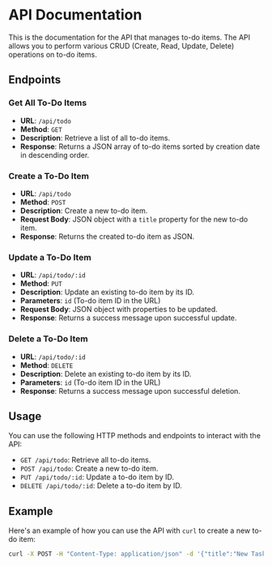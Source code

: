 # API Documentation

This is the documentation for the API that manages to-do items. The API allows you to perform various CRUD (Create, Read, Update, Delete) operations on to-do items.

## Endpoints

### Get All To-Do Items

- **URL**: `/api/todo`
- **Method**: `GET`
- **Description**: Retrieve a list of all to-do items.
- **Response**: Returns a JSON array of to-do items sorted by creation date in descending order.

### Create a To-Do Item

- **URL**: `/api/todo`
- **Method**: `POST`
- **Description**: Create a new to-do item.
- **Request Body**: JSON object with a `title` property for the new to-do item.
- **Response**: Returns the created to-do item as JSON.

### Update a To-Do Item

- **URL**: `/api/todo/:id`
- **Method**: `PUT`
- **Description**: Update an existing to-do item by its ID.
- **Parameters**: `id` (To-do item ID in the URL)
- **Request Body**: JSON object with properties to be updated.
- **Response**: Returns a success message upon successful update.

### Delete a To-Do Item

- **URL**: `/api/todo/:id`
- **Method**: `DELETE`
- **Description**: Delete an existing to-do item by its ID.
- **Parameters**: `id` (To-do item ID in the URL)
- **Response**: Returns a success message upon successful deletion.

## Usage

You can use the following HTTP methods and endpoints to interact with the API:

- `GET /api/todo`: Retrieve all to-do items.
- `POST /api/todo`: Create a new to-do item.
- `PUT /api/todo/:id`: Update a to-do item by ID.
- `DELETE /api/todo/:id`: Delete a to-do item by ID.

## Example

Here's an example of how you can use the API with `curl` to create a new to-do item:

```bash
curl -X POST -H "Content-Type: application/json" -d '{"title":"New Task"}' http://https://todo-list-be-production.up.railway.app/api/todo
